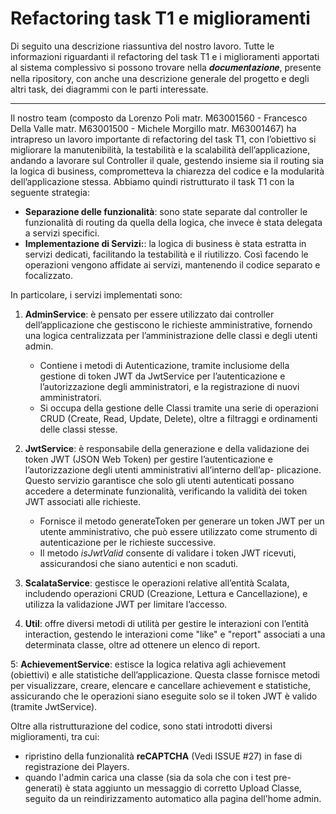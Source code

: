 # Refactoring task T1 e miglioramenti

Di seguito una descrizione riassuntiva del nostro lavoro. 
Tutte le informazioni riguardanti il refactoring del task T1 e i miglioramenti apportati al sistema complessivo si possono trovare nella 𝒅𝒐𝒄𝒖𝒎𝒆𝒏𝒕𝒂𝒛𝒊𝒐𝒏𝒆, presente nella ripository, con anche una descrizione generale del progetto e degli altri task, dei diagrammi con le parti interessate.

---

Il nostro team (composto da Lorenzo Poli matr. M63001560 - Francesco Della Valle matr. M63001500 - Michele Morgillo matr. M63001467) ha intrapreso un lavoro importante di refactoring del task T1, con l’obiettivo si  migliorare la manutenibilità, la testabilità e la scalabilità dell’applicazione, andando a lavorare sul Controller il quale, gestendo insieme sia il routing sia la logica di business, comprometteva la chiarezza del codice e la modularità dell’applicazione stessa. 
Abbiamo quindi ristrutturato il task T1 con la seguente strategia:
- **Separazione delle funzionalità**:  sono state separate dal controller le funzionalità di routing da quella della logica, che invece è stata delegata a servizi specifici.
- **Implementazione di Servizi:**: la logica di business è stata estratta in servizi dedicati, facilitando la testabilità e il riutilizzo. Così facendo le operazioni vengono affidate ai servizi, mantenendo il codice separato e focalizzato.

In particolare, i servizi implementati sono:
1. **AdminService**: è pensato per essere utilizzato dai controller dell’applicazione che gestiscono le richieste amministrative, fornendo una logica centralizzata per l’amministrazione delle classi e degli utenti admin.
   - Contiene i metodi di Autenticazione, tramite inclusiome della gestione di token JWT da JwtService per l’autenticazione e l’autorizzazione degli amministratori, e la registrazione di nuovi amministratori.
   - Si occupa della gestione delle Classi tramite una serie di operazioni CRUD (Create, Read, Update, Delete), oltre a filtraggi e ordinamenti delle classi stesse.

2. **JwtService**: è responsabile della generazione e della validazione dei token JWT (JSON Web Token) per gestire l’autenticazione e l’autorizzazione degli utenti amministrativi all’interno dell’ap-
plicazione. Questo servizio garantisce che solo gli utenti autenticati possano accedere a determinate funzionalità, verificando la validità dei token JWT associati alle richieste.
   - Fornisce il metodo generateToken per generare un token JWT per un utente amministrativo, che può essere utilizzato come strumento di autenticazione per le richieste successive.
   - Il metodo _isJwtValid_ consente di validare i token JWT ricevuti, assicurandosi che siano autentici e non scaduti.

3. **ScalataService**: gestisce le operazioni relative all’entità Scalata, includendo operazioni CRUD (Creazione, Lettura e Cancellazione), e utilizza la validazione JWT per limitare l’accesso.

4. **Util**: offre diversi metodi di utilità per gestire le interazioni con l’entità interaction, gestendo le interazioni come "like" e "report" associati a una determinata classe, oltre ad ottenere un elenco
di report.

5: **AchievementService**: estisce la logica relativa agli achievement (obiettivi) e alle statistiche dell’applicazione. Questa classe fornisce metodi per visualizzare, creare, elencare e cancellare
achievement e statistiche, assicurando che le operazioni siano eseguite solo se il token JWT è valido (tramite JwtService).

Oltre alla ristrutturazione del codice, sono stati introdotti diversi miglioramenti, tra cui:
- ripristino della funzionalità **reCAPTCHA** (Vedi ISSUE #27) in fase di registrazione dei Players.
- quando l'admin carica una classe (sia da sola che con i test pre-generati) è stata aggiunto un messaggio di corretto Upload Classe, seguito da un reindirizzamento automatico alla pagina dell'home admin.
